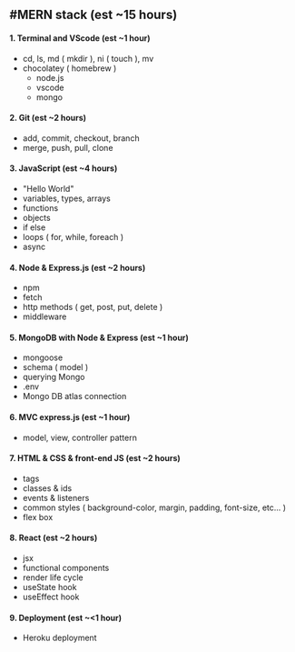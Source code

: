 #MERN stack (est ~15 hours)
----
#### 1. Terminal and VScode (est ~1 hour)
- cd, ls, md ( mkdir ), ni ( touch ), mv
- chocolatey ( homebrew )
  - node.js
  - vscode
  - mongo
#### 2. Git (est ~2 hours)
- add, commit, checkout, branch
- merge, push, pull, clone
#### 3. JavaScript (est ~4 hours)
- "Hello World"
- variables, types, arrays
- functions
- objects
- if else
- loops ( for, while, foreach )
- async
#### 4. Node & Express.js (est ~2 hours)
- npm
- fetch
- http methods ( get, post, put, delete )
- middleware
#### 5. MongoDB with Node & Express (est ~1 hour)
- mongoose
- schema ( model )
- querying Mongo
- .env
- Mongo DB atlas connection
#### 6. MVC express.js (est ~1 hour)
- model, view, controller pattern
#### 7. HTML & CSS & front-end JS (est ~2 hours)
- tags
- classes & ids
- events & listeners
- common styles ( background-color, margin, padding, font-size, etc... )
- flex box
#### 8. React (est ~2 hours)
- jsx
- functional components
- render life cycle
- useState hook
- useEffect hook
#### 9. Deployment (est ~<1 hour)
- Heroku deployment